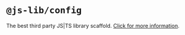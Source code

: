 # `@js-lib/config`

The best third party JS|TS library scaffold. [Click for more information](https://github.com/yanhaijing/jslib-base#readme).

